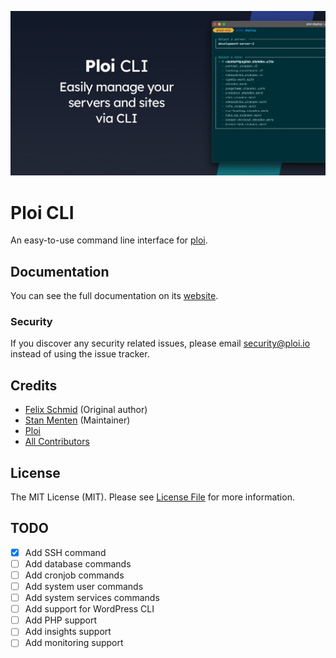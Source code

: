 ![](screenshots/cli-banner.jpg)
# Ploi CLI

An easy-to-use command line interface for [ploi](https://ploi.io/register).

## Documentation
You can see the full documentation on its [website](https://cli.ploi.io).

### Security
If you discover any security related issues, please email security@ploi.io instead of using the issue tracker.

## Credits

- [Felix Schmid](https://github.com/schmidfelix) (Original author)
- [Stan Menten](https://stanmenten.dev/) (Maintainer)
- [Ploi](https://ploi.io)
- [All Contributors](../../contributors)

## License

The MIT License (MIT). Please see [License File](LICENSE.md) for more information.

## TODO
- [x] Add SSH command
- [ ] Add database commands
- [ ] Add cronjob commands
- [ ] Add system user commands
- [ ] Add system services commands
- [ ] Add support for WordPress CLI
- [ ] Add PHP support
- [ ] Add insights support
- [ ] Add monitoring support
